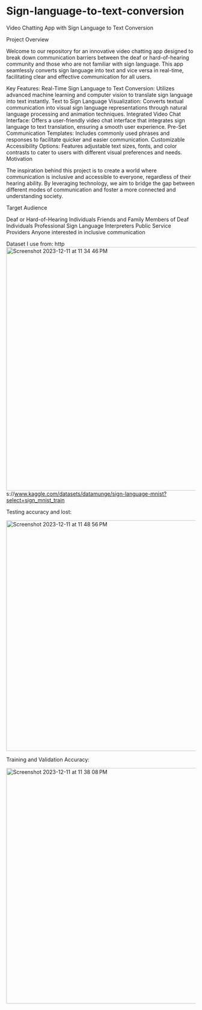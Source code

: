 # Sign-language-to-text-conversion
Video Chatting App with Sign Language to Text Conversion

Project Overview

Welcome to our repository for an innovative video chatting app designed to break down communication barriers between the deaf or hard-of-hearing community and those who are not familiar with sign language. This app seamlessly converts sign language into text and vice versa in real-time, facilitating clear and effective communication for all users.

Key Features: Real-Time Sign Language to Text Conversion: Utilizes advanced machine learning and computer vision to translate sign language into text instantly. Text to Sign Language Visualization: Converts textual communication into visual sign language representations through natural language processing and animation techniques. Integrated Video Chat Interface: Offers a user-friendly video chat interface that integrates sign language to text translation, ensuring a smooth user experience. Pre-Set Communication Templates: Includes commonly used phrases and responses to facilitate quicker and easier communication. Customizable Accessibility Options: Features adjustable text sizes, fonts, and color contrasts to cater to users with different visual preferences and needs. Motivation

The inspiration behind this project is to create a world where communication is inclusive and accessible to everyone, regardless of their hearing ability. By leveraging technology, we aim to bridge the gap between different modes of communication and foster a more connected and understanding society.

Target Audience

Deaf or Hard-of-Hearing Individuals Friends and Family Members of Deaf Individuals Professional Sign Language Interpreters Public Service Providers Anyone interested in inclusive communication


Dataset I use from:  http<img width="647" alt="Screenshot 2023-12-11 at 11 34 46 PM" src="https://github.com/smit982/Sign-to-Text/assets/31004544/141912e2-a490-4ab0-a2cd-b5c6613d5980">
s://www.kaggle.com/datasets/datamunge/sign-language-mnist?select=sign_mnist_train

Testing accuracy and lost:

<img width="613" alt="Screenshot 2023-12-11 at 11 48 56 PM" 
  src="https://github.com/smit982/Sign-to-Text/assets/31004544/62fca2fb-e7fd-421e-8435-6b28fac55d29">

  Training and Validation Accuracy:


<img width="626" alt="Screenshot 2023-12-11 at 11 38 08 PM" src="https://github.com/smit982/Sign-to-Text/assets/31004544/524a3cc2-eedc-4b35-b73b-a6be10d78bf6">

